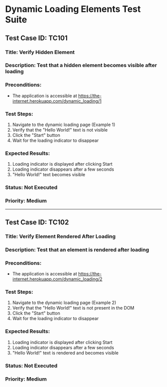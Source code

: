 # Dynamic Loading Elements Test Suite

## Test Case ID: TC101
### Title: Verify Hidden Element
### Description: Test that a hidden element becomes visible after loading
### Preconditions:
- The application is accessible at https://the-internet.herokuapp.com/dynamic_loading/1

### Test Steps:
1. Navigate to the dynamic loading page (Example 1)
2. Verify that the "Hello World!" text is not visible
3. Click the "Start" button
4. Wait for the loading indicator to disappear

### Expected Results:
1. Loading indicator is displayed after clicking Start
2. Loading indicator disappears after a few seconds
3. "Hello World!" text becomes visible

### Status: Not Executed
### Priority: Medium

-----

## Test Case ID: TC102
### Title: Verify Element Rendered After Loading
### Description: Test that an element is rendered after loading
### Preconditions:
- The application is accessible at https://the-internet.herokuapp.com/dynamic_loading/2

### Test Steps:
1. Navigate to the dynamic loading page (Example 2)
2. Verify that the "Hello World!" text is not present in the DOM
3. Click the "Start" button
4. Wait for the loading indicator to disappear

### Expected Results:
1. Loading indicator is displayed after clicking Start
2. Loading indicator disappears after a few seconds
3. "Hello World!" text is rendered and becomes visible

### Status: Not Executed
### Priority: Medium